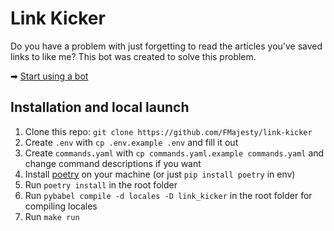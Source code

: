 # Link Kicker
Do you have a problem with just forgetting to read the articles you've saved links to like me? 
This bot was created to solve this problem.

➡ [Start using a bot](https://t.me/link_kicker_bot)

## Installation and local launch
1. Clone this repo: `git clone https://github.com/FMajesty/link-kicker`
2. Create `.env` with `cp .env.example .env` and fill it out
3. Create `commands.yaml` with `cp commands.yaml.example commands.yaml` and change command descriptions if you want
4. Install [poetry](https://python-poetry.org/) on your machine (or just `pip install poetry` in env)
5. Run `poetry install` in the root folder
6. Run `pybabel compile -d locales -D link_kicker` in the root folder for compiling locales
7. Run `make run`
